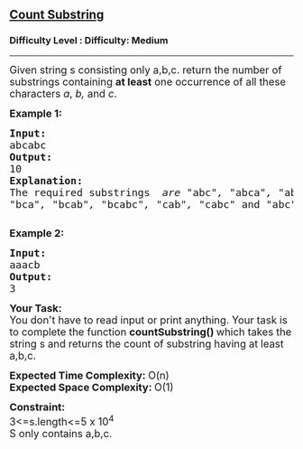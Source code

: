 <h2><a href="https://www.geeksforgeeks.org/problems/count-substring/1?page=1&difficulty=Medium&status=unsolved&sortBy=accuracy">Count Substring</a></h2><h3>Difficulty Level : Difficulty: Medium</h3><hr><div class="problems_problem_content__Xm_eO"><p><span style="font-size:18px">Given string s consisting only a,b,c. return the number of substrings&nbsp;containing&nbsp;<strong>at least</strong>&nbsp;one occurrence of all these characters&nbsp;<em>a</em>,&nbsp;<em>b,</em>&nbsp;and&nbsp;<em>c</em>.</span></p>

<p><strong><span style="font-size:18px">Example 1:</span></strong></p>

<pre><span style="font-size:18px"><strong>Input:</strong>
abcabc
<strong>Output:</strong>
10
<strong>Explanation:</strong>
The required substrings <em> are "</em>abc<em>", "</em>abca<em>", "</em>abcab<em>", "</em>abcabc<em>",
"</em>bca<em>", "</em>bcab<em>", "</em>bcabc<em>", "</em>cab<em>", "</em>cabc<em>" </em>and<em> "</em>abc<em>".</em></span>

</pre>

<p><strong><span style="font-size:18px">Example 2:</span></strong></p>

<pre><span style="font-size:18px"><strong>Input:</strong>
</span><span style="font-size:18px">aaacb
<strong>Output:</strong>
3</span></pre>

<p><strong><span style="font-size:18px">Your Task:</span></strong><br>
<span style="font-size:18px">You don't have to read input or print anything. Your task is to complete the function&nbsp;<strong>countSubstring()&nbsp;</strong>which takes the string s&nbsp;and returns the count of substring having at least a,b,c.</span></p>

<p><span style="font-size:18px"><strong>Expected Time Complexity: </strong>O(n)<br>
<strong>Expected Space Complexity:&nbsp;</strong>O(1)</span></p>

<p><strong><span style="font-size:18px">Constraint:</span></strong><br>
<span style="font-size:18px">3&lt;=s.length&lt;=5 x 10<sup>4&nbsp;&nbsp;</sup></span><br>
<span style="font-size:18px">S only contains a,b,c.</span></p>
</div>
